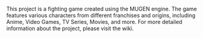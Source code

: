 This project is a fighting game created using the MUGEN engine. The game features various characters from different franchises and origins, including Anime, Video Games, TV Series, Movies, and more. For more detailed information about the project, please visit the wiki.
